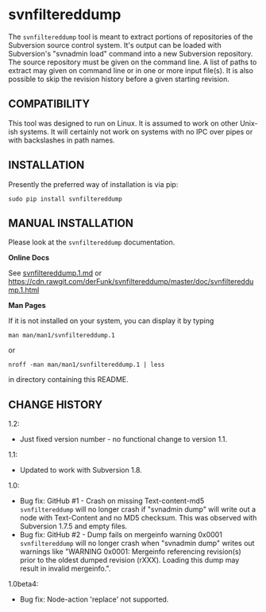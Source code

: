 
svnfiltereddump
===============

The `svnfiltereddump` tool is meant to extract portions of repositories of the
Subversion source control system. It's output can be loaded with Subversion's
"svnadmin load" command into a new Subversion repository. The source
repository must be given on the command line. A list of paths to extract
may given on command line or in one or more input file(s). It is also possible
to skip the revision history before a given starting revision.

COMPATIBILITY
-------------

This tool was designed to run on Linux. It is assumed to work on other Unix-ish
systems. It will certainly not work on systems with no IPC over pipes or with
backslashes in path names.

INSTALLATION
------------

Presently the preferred way of installation is via pip:

    sudo pip install svnfiltereddump
 
MANUAL INSTALLATION
-------------------

Please look at the `svnfiltereddump` documentation.

**Online Docs**

See [svnfiltereddump.1.md](doc/svnfiltereddump.1.md) or https://cdn.rawgit.com/derFunk/svnfiltereddump/master/doc/svnfiltereddump.1.html

**Man Pages**

If it is not installed on your system, you can display it by typing

    man man/man1/svnfiltereddump.1

or

    nroff -man man/man1/svnfiltereddump.1 | less

in directory containing this README.

CHANGE HISTORY
--------------

1.2:

- Just fixed version number - no functional change to version 1.1.

1.1:

- Updated to work with Subversion 1.8.

1.0:

- Bug fix: GitHub #1 - Crash on missing Text-content-md5
  `svnfiltereddump` will no longer crash if "svnadmin dump" will write
  out a node with Text-Content and no MD5 checksum. This was observed
  with Subversion 1.7.5 and empty files.
- Bug fix: GitHub #2 - Dump fails on mergeinfo warning 0x0001
  `svnfiltereddump` will no longer crash when "svnadmin dump" writes out
  warnings like "WARNING 0x0001: Mergeinfo referencing revision(s) prior
  to the oldest dumped revision (rXXX). Loading this dump may result in
  invalid mergeinfo.".

1.0beta4:

- Bug fix: Node-action 'replace' not supported.
